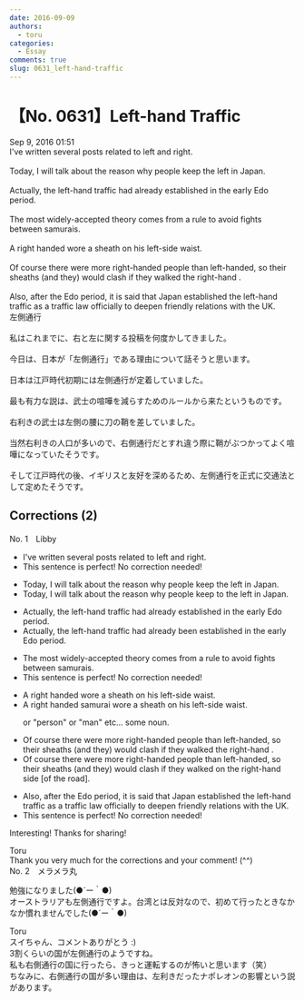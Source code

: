 ```yaml
---
date: 2016-09-09
authors:
  - toru
categories:
  - Essay
comments: true
slug: 0631_left-hand-traffic
---
```


# 【No. 0631】Left-hand Traffic
<div class="date">Sep 9, 2016 01:51</div>
<div id="post"><div id="body_show_ori">
I've written several posts related to left and right.<br/><br/>Today, I will talk about the reason why people keep the left in Japan.<br/><br/>Actually, the left-hand traffic had already established in the early Edo period.<br/><br/>The most widely-accepted theory comes from a rule to avoid fights between samurais.<br/><br/>A right handed wore a sheath on his left-side waist.<br/><br/>Of course there were more right-handed people than left-handed, so their sheaths (and they) would clash if they walked the right-hand .<br/><br/>Also, after the Edo period, it is said that Japan established the left-hand traffic as a traffic law officially to deepen friendly relations with the UK.
</div></div>

<!-- more -->

<div id="post_ja"><div id="body_show_mo">
左側通行<br/><br/>私はこれまでに、右と左に関する投稿を何度かしてきました。<br/><br/>今日は、日本が「左側通行」である理由について話そうと思います。<br/><br/>日本は江戸時代初期には左側通行が定着していました。<br/><br/>最も有力な説は、武士の喧嘩を減らすためのルールから来たというものです。<br/><br/>右利きの武士は左側の腰に刀の鞘を差していました。<br/><br/>当然右利きの人口が多いので、右側通行だとすれ違う際に鞘がぶつかってよく喧嘩になっていたそうです。<br/><br/>そして江戸時代の後、イギリスと友好を深めるため、左側通行を正式に交通法として定めたそうです。
</div></div>

## Corrections (2)
<div id="block"><div class="first_name"> No. 1　<span class="just_name">Libby</span></div><div id="block2">
<ul class="correction_field">
<li class="incorrect">I've written several posts related to left and right.</li>
<li class="corrected perfect">This sentence is perfect! No correction needed!</li>
</ul>
<ul class="correction_field">
<li class="incorrect">Today, I will talk about the reason why people keep the left in Japan.</li>
<li class="corrected correct">
Today, I will talk about the reason why people keep <span class="f_red">to </span>the left in Japan.
</li>
</ul>
<ul class="correction_field">
<li class="incorrect">Actually, the left-hand traffic had already established in the early Edo period.</li>
<li class="corrected correct">
Actually, the left-hand traffic had already <span class="f_red">been </span>established in the early Edo period.
</li>
</ul>
<ul class="correction_field">
<li class="incorrect">The most widely-accepted theory comes from a rule to avoid fights between samurais.</li>
<li class="corrected perfect">This sentence is perfect! No correction needed!</li>
</ul>
<ul class="correction_field">
<li class="incorrect">A right handed wore a sheath on his left-side waist.</li>
<li class="corrected correct">
A right handed <span class="f_blue">samurai </span>wore a sheath on his left-side waist.
<p class="correction_comment">or "person" or "man" etc... some noun.</p>
</li>
</ul>
<ul class="correction_field">
<li class="incorrect">Of course there were more right-handed people than left-handed, so their sheaths (and they) would clash if they walked the right-hand .</li>
<li class="corrected correct">
Of course there were more right-handed people than left-handed, so their sheaths (and they) would clash if they walked <span class="f_red">on </span>the right-hand <span class="f_red">side </span><span class="f_blue">[of the road]</span>.
</li>
</ul>
<ul class="correction_field">
<li class="incorrect">Also, after the Edo period, it is said that Japan established the left-hand traffic as a traffic law officially to deepen friendly relations with the UK.</li>
<li class="corrected perfect">This sentence is perfect! No correction needed!</li>
</ul>
<p class="comment_small">
 Interesting! Thanks for sharing!
</p>

</div><div class="name"><span class="just_name">Toru</span><br>
Thank you very much for the corrections and your comment! (^^)
</div>
</div>
<div id="block"><div class="first_name"> No. 2　<span class="just_name">メラメラ丸</span></div><div id="block2">
<p class="comment_small">
 勉強になりました(●´ー｀●)
 <br/>
 オーストラリアも左側通行ですよ。台湾とは反対なので、初めて行ったときなかなか慣れませんでした(●´ー｀●)
</p>

</div><div class="name"><span class="just_name">Toru</span><br>
スイちゃん、コメントありがとう :)<br/>3割くらいの国が左側通行のようですね。<br/>私も右側通行の国に行ったら、きっと運転するのが怖いと思います（笑）<br/>ちなみに、右側通行の国が多い理由は、左利きだったナポレオンの影響という説があります。
</div>
</div>
